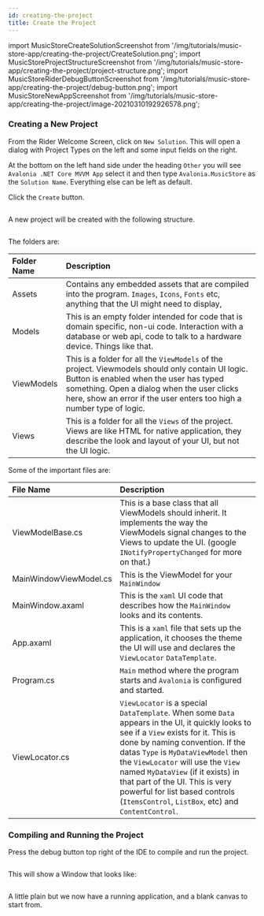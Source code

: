 ```yaml
---
id: creating-the-project
title: Create the Project
---
```


import MusicStoreCreateSolutionScreenshot from '/img/tutorials/music-store-app/creating-the-project/CreateSolution.png';
import MusicStoreProjectStructureScreenshot from '/img/tutorials/music-store-app/creating-the-project/project-structure.png';
import MusicStoreRiderDebugButtonScreenshot from '/img/tutorials/music-store-app/creating-the-project/debug-button.png';
import MusicStoreNewAppScreenshot from '/img/tutorials/music-store-app/creating-the-project/image-20210310192926578.png';

### Creating a New Project

From the Rider Welcome Screen, click on `New Solution`. This will open a dialog with Project Types on the left and some input fields on the right.

At the bottom on the left hand side under the heading `Other` you will see `Avalonia .NET Core MVVM App` select it and then type `Avalonia.MusicStore` as the `Solution Name`. Everything else can be left as default.

Click the `Create` button.

<img className="center" src={MusicStoreCreateSolutionScreenshot} alt="" />

A new project will be created with the following structure.

<img className="center" src={MusicStoreProjectStructureScreenshot} alt="" />

The folders are:

| Folder Name | Description |
| :--- | :--- |
| Assets | Contains any embedded assets that are compiled into the program. `Images`, `Icons`, `Fonts` etc, anything that the UI might need to display, |
| Models | This is an empty folder intended for code that is domain specific, non-ui code. Interaction with a database or web api, code to talk to a hardware device. Things like that. |
| ViewModels | This is a folder for all the `ViewModels` of the project. Viewmodels should only contain UI logic. Button is enabled when the user has typed something. Open a dialog when the user clicks here, show an error if the user enters too high a number type of logic. |
| Views | This is a folder for all the `Views` of the project. Views are like HTML for native application, they describe the look and layout of your UI, but not the UI logic. |

Some of the important files are:

| File Name | Description |
| :--- | :--- |
| ViewModelBase.cs | This is a base class that all ViewModels should inherit. It implements the way the ViewModels signal changes to the Views to update the UI. \(google `INotifyPropertyChanged` for more on that.\) |
| MainWindowViewModel.cs | This is the ViewModel for your `MainWindow` |
| MainWindow.axaml | This is the `xaml` UI code that describes how the `MainWindow` looks and its contents. |
| App.axaml | This is a `xaml` file that sets up the application, it chooses the theme the UI will use and declares the `ViewLocator` `DataTemplate`. |
| Program.cs | `Main` method where the program starts and `Avalonia` is configured and started. |
| ViewLocator.cs | `ViewLocator` is a special `DataTemplate`. When some `Data` appears in the UI, it quickly looks to see if a `View` exists for it. This is done by naming convention. If the datas `Type` is `MyDataViewModel` then the `ViewLocator` will use the `View` named `MyDataView` \(if it exists\) in that part of the UI. This is very powerful for list based controls \(`ItemsControl`, `ListBox`, etc\) and `ContentControl`. |

### Compiling and Running the Project

Press the debug button top right of the IDE to compile and run the project.

<img className="center" src={MusicStoreRiderDebugButtonScreenshot} alt="" />

This will show a Window that looks like:

<img className="center" src={MusicStoreNewAppScreenshot} alt="" />

A little plain but we now have a running application, and a blank canvas to start from.
